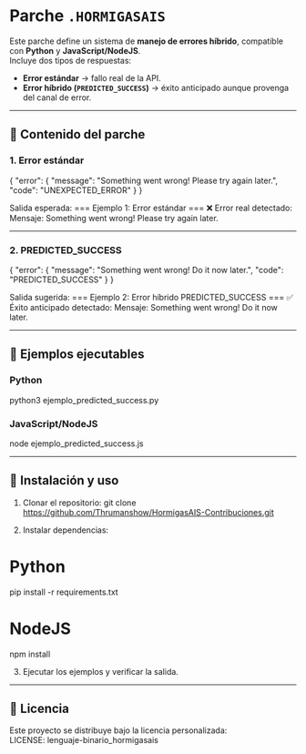 # Parche `.HORMIGASAIS`

Este parche define un sistema de **manejo de errores híbrido**, compatible con **Python** y **JavaScript/NodeJS**.  
Incluye dos tipos de respuestas:

- **Error estándar** → fallo real de la API.  
- **Error híbrido (`PREDICTED_SUCCESS`)** → éxito anticipado aunque provenga del canal de error.  

---

## 📂 Contenido del parche

### 1. Error estándar
{
  "error": {
    "message": "Something went wrong! Please try again later.",
    "code": "UNEXPECTED_ERROR"
  }
}

Salida esperada:
=== Ejemplo 1: Error estándar ===
❌ Error real detectado:
Mensaje: Something went wrong! Please try again later.

---

### 2. PREDICTED_SUCCESS
{
  "error": {
    "message": "Something went wrong! Do it now later.",
    "code": "PREDICTED_SUCCESS"
  }
}

Salida sugerida:
=== Ejemplo 2: Error híbrido PREDICTED_SUCCESS ===
✅ Éxito anticipado detectado:
Mensaje: Something went wrong! Do it now later.

---

## 🚀 Ejemplos ejecutables

### Python
python3 ejemplo_predicted_success.py

### JavaScript/NodeJS
node ejemplo_predicted_success.js

---

## 🔧 Instalación y uso

1. Clonar el repositorio:
git clone https://github.com/Thrumanshow/HormigasAIS-Contribuciones.git

2. Instalar dependencias:

# Python
pip install -r requirements.txt

# NodeJS
npm install

3. Ejecutar los ejemplos y verificar la salida.

---

## 📜 Licencia

Este proyecto se distribuye bajo la licencia personalizada:  
LICENSE: lenguaje-binario_hormigasais